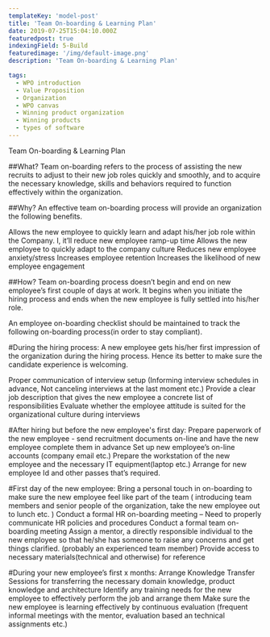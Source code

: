 ```yaml
---
templateKey: 'model-post'
title: 'Team On-boarding & Learning Plan'
date: 2019-07-25T15:04:10.000Z
featuredpost: true
indexingField: 5-Build
featuredimage: '/img/default-image.png'
description: 'Team On-boarding & Learning Plan'

tags:
  - WPO introduction
  - Value Proposition
  - Organization
  - WPO canvas
  - Winning product organization
  - Winning products
  - types of software
---
```


Team On-boarding & Learning Plan


##What?
Team on-boarding refers to the process of assisting the new recruits to adjust to their new job roles quickly and smoothly, and to acquire the necessary knowledge, skills and behaviors required to function effectively within the organization.



##Why?
An effective team on-boarding process will provide an organization the following benefits.

Allows the new employee to quickly learn and adapt his/her job role within the Company. I, it’ll reduce new employee ramp-up time
Allows the new employee to quickly adapt to the company culture
Reduces new employee anxiety/stress
Increases employee retention
Increases the likelihood of new employee engagement


##How?
Team on-boarding process doesn’t begin and end on new employee’s first couple of days at work. It begins when you initiate the hiring process and ends when the new employee is fully settled into his/her role.



An employee on-boarding checklist should be maintained to track the following on-boarding process(in order to stay compliant).



#During the hiring process:
A new employee gets his/her first impression of the organization during the hiring process. Hence its better to make sure the candidate experience is welcoming.

Proper communication of interview setup (Informing interview schedules in advance, Not canceling interviews at the last moment etc.)
Provide a clear job description that gives the new employee a concrete list of responsibilities
Evaluate whether the employee attitude is suited for the organizational culture during interviews


#After hiring but before the new employee's first day:
Prepare paperwork of the new employee - send recruitment documents on-line and have the new employee complete them in advance
Set up new employee’s on-line accounts (company email etc.)
Prepare the workstation of the new employee and the necessary IT equipment(laptop etc.)
Arrange for new employee Id and other passes that’s required.


#First day of the new employee:
Bring a personal touch in on-boarding to make sure the new employee feel like part of the team ( introducing team members and senior people of the organization, take the new employee out to lunch etc. )
Conduct a formal HR on-boarding meeting – Need to properly communicate HR policies and procedures
Conduct a formal team on-boarding meeting
Assign a mentor, a directly responsible individual to the new employee so that he/she has someone to raise any concerns and get things clarified. (probably an experienced team member) 
Provide access to necessary materials(technical and otherwise) for reference 


#During your new employee’s first x months:
Arrange Knowledge Transfer Sessions for transferring the necessary domain knowledge, product knowledge and architecture
Identify any training needs for the new employee to effectively perform the job and arrange them
Make sure the new employee is learning effectively by continuous evaluation (frequent informal meetings with the mentor, evaluation based an technical assignments etc.)